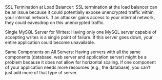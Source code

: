 SSL Termination at Load Balancer:
SSL termination at the load balancer can be an issue because it could potentially expose unencrypted traffic within your internal network. If an attacker gains access to your internal network, they could eavesdrop on this unencrypted traffic.

Single MySQL Server for Writes:
Having only one MySQL server capable of accepting writes is a single point of failure. If this server goes down, your entire application could become unavailable.

Same Components on All Servers:
Having servers with all the same components (database, web server and application server) might be a problem because it does not allow for horizontal scaling. If one component of your application needs more resources (e.g., the database), you can’t just add more of that type of server.
